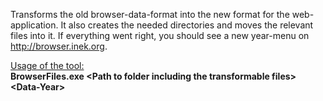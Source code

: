 Transforms the old browser-data-format into the new format for the 
web-application. It also creates the needed directories and moves the relevant 
files into it. If everything went right, you should see a new year-menu on 
http://browser.inek.org.

<u>Usage of the tool:</u></br>
<b>BrowserFiles.exe &#60;Path to folder including the transformable files&#62; &#60;Data-Year&#62;</b>